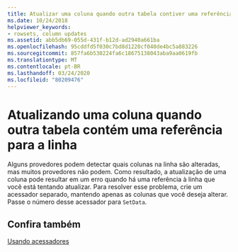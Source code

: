 ```yaml
---
title: Atualizar uma coluna quando outra tabela contiver uma referência à linha
ms.date: 10/24/2018
helpviewer_keywords:
- rowsets, column updates
ms.assetid: abb5db69-055d-431f-b12d-ad2940a661ba
ms.openlocfilehash: 95cddfd5f030c7bd8d1220cf040de4bc5a883226
ms.sourcegitcommit: 857fa6b530224fa6c18675138043aba9aa0619fb
ms.translationtype: MT
ms.contentlocale: pt-BR
ms.lasthandoff: 03/24/2020
ms.locfileid: "80209476"
---
```

# <a name="updating-a-column-when-another-table-contains-a-reference-to-the-row"></a>Atualizando uma coluna quando outra tabela contém uma referência para a linha

Alguns provedores podem detectar quais colunas na linha são alteradas, mas muitos provedores não podem. Como resultado, a atualização de uma coluna pode resultar em um erro quando há uma referência à linha que você está tentando atualizar. Para resolver esse problema, crie um acessador separado, mantendo apenas as colunas que você deseja alterar. Passe o número desse acessador para `SetData`.

## <a name="see-also"></a>Confira também

[Usando acessadores](../../data/oledb/using-accessors.md)
